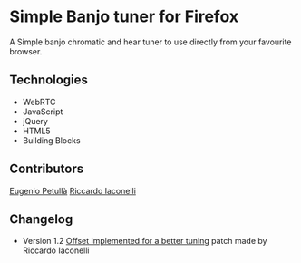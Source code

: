 # Simple Banjo tuner for Firefox

A Simple banjo chromatic and hear tuner to use directly from your favourite browser.

## Technologies

* WebRTC
* JavaScript
* jQuery
* HTML5
* Building Blocks

## Contributors

[Eugenio Petullà](https://github.com/EugenioPetulla)
[Riccardo Iaconelli](https://github.com/ruphy)

## Changelog

* Version 1.2 [Offset implemented for a better tuning](https://gist.github.com/anonymous/a07b3ccefbf782e02deeee67a8c05d73) patch made by Riccardo Iaconelli
